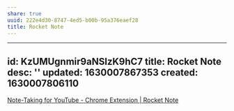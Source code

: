 ```yaml
---
share: true
uuid: 222e4d30-8747-4ed5-b00b-95a376eaef28
title: Rocket Note
---
```

---
id: KzUMUgnmir9aNSlzK9hC7
title: Rocket Note
desc: ''
updated: 1630007867353
created: 1630007806110
---

[Note-Taking for YouTube - Chrome Extension | Rocket Note](https://getrocketnote.com/)